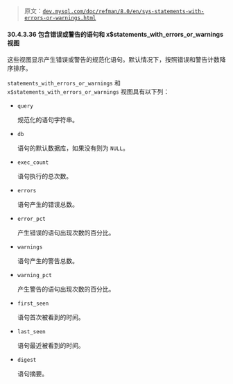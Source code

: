 > 原文：[`dev.mysql.com/doc/refman/8.0/en/sys-statements-with-errors-or-warnings.html`](https://dev.mysql.com/doc/refman/8.0/en/sys-statements-with-errors-or-warnings.html)

#### 30.4.3.36 包含错误或警告的语句和 x$statements_with_errors_or_warnings 视图

这些视图显示产生错误或警告的规范化语句。默认情况下，按照错误和警告计数降序排序。

`statements_with_errors_or_warnings` 和 `x$statements_with_errors_or_warnings` 视图具有以下列：

+   `query`

    规范化的语句字符串。

+   `db`

    语句的默认数据库，如果没有则为 `NULL`。

+   `exec_count`

    语句执行的总次数。

+   `errors`

    语句产生的错误总数。

+   `error_pct`

    产生错误的语句出现次数的百分比。

+   `warnings`

    语句产生的警告总数。

+   `warning_pct`

    产生警告的语句出现次数的百分比。

+   `first_seen`

    语句首次被看到的时间。

+   `last_seen`

    语句最近被看到的时间。

+   `digest`

    语句摘要。
